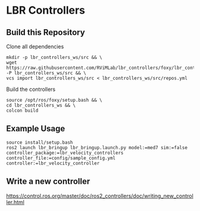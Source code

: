 # LBR Controllers

## Build this Repository
Clone all dependencies
```shell
mkdir -p lbr_controllers_ws/src && \
wget https://raw.githubusercontent.com/RViMLab/lbr_controllers/foxy/lbr_controllers/repos.yml -P lbr_controllers_ws/src && \
vcs import lbr_controllers_ws/src < lbr_controllers_ws/src/repos.yml
```
Build the controllers
```shell
source /opt/ros/foxy/setup.bash && \
cd lbr_controllers_ws && \
colcon build
```

## Example Usage

```shell
source install/setup.bash
ros2 launch lbr_bringup lbr_bringup.launch.py model:=med7 sim:=false controller_package:=lbr_velocity_controllers controller_file:=config/sample_config.yml controller:=lbr_velocity_controller
```

## Write a new controller
https://control.ros.org/master/doc/ros2_controllers/doc/writing_new_controller.html
